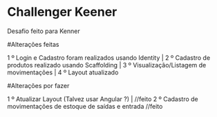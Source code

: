 # Challenger Keener
Desafio feito para Kenner


#Alterações feitas

1 º Login e Cadastro foram realizados usando Identity |
2 º Cadastro de produtos realizado usando Scaffolding |
3 º Visualização/Listagem de movimentações |
4 º Layout atualizado 


#Alterações por fazer

1 º Atualizar Layout (Talvez usar Angular ?) | //feito
2 º Cadastro de movimentações de estoque de saídas e entrada //feito
